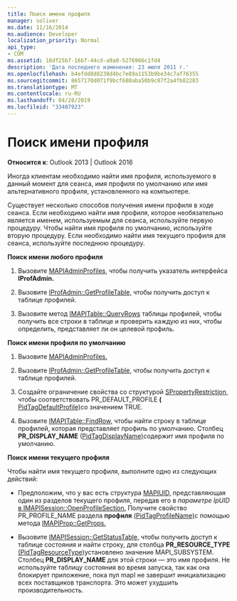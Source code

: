 ```yaml
---
title: Поиск имени профиля
manager: soliver
ms.date: 11/16/2014
ms.audience: Developer
localization_priority: Normal
api_type:
- COM
ms.assetid: 18df25b7-16b7-44cd-a9a0-5276966c1fd4
description: 'Дата последнего изменения: 23 июля 2011 г.'
ms.openlocfilehash: b4efdd8d8238d4bc7e89a1153b9be34c7af76355
ms.sourcegitcommit: 8657170d071f9bcf680aba50b9c07f2a4fb82283
ms.translationtype: MT
ms.contentlocale: ru-RU
ms.lasthandoff: 04/28/2019
ms.locfileid: "33407923"
---
```

# <a name="finding-a-profile-name"></a>Поиск имени профиля

  
  
**Относится к**: Outlook 2013 | Outlook 2016 
  
Иногда клиентам необходимо найти имя профиля, используемого в данный момент для сеанса, имя профиля по умолчанию или имя альтернативного профиля, установленного на компьютере.
  
Существует несколько способов получения имени профиля в ходе сеанса. Если необходимо найти имя профиля, которое необязательно является именем, используемым для сеанса, используйте первую процедуру. Чтобы найти имя профиля по умолчанию, используйте вторую процедуру. Если необходимо найти имя текущего профиля для сеанса, используйте последнюю процедуру. 
  
 **Поиск имени любого профиля**
  
1. Вызовите [MAPIAdminProfiles,](mapiadminprofiles.md) чтобы получить указатель интерфейса **IProfAdmin.** 
    
2. Вызовите [IProfAdmin::GetProfileTable,](iprofadmin-getprofiletable.md) чтобы получить доступ к таблице профилей. 
    
3. Вызовите метод [IMAPITable::QueryRows](imapitable-queryrows.md) таблицы профилей, чтобы получить все строки в таблице и проверить каждую из них, чтобы определить, представляет ли он целевой профиль. 
    
 **Поиск имени профиля по умолчанию**
  
1. Вызовите [MAPIAdminProfiles.](mapiadminprofiles.md)
    
2. Вызовите [IProfAdmin::GetProfileTable,](iprofadmin-getprofiletable.md) чтобы получить доступ к таблице профилей. 
    
3. Создайте ограничение свойства со структурой [SPropertyRestriction,](spropertyrestriction.md) чтобы соответствовать PR_DEFAULT_PROFILE **(** [PidTagDefaultProfile)](pidtagdefaultprofile-canonical-property.md)со значением TRUE.
    
4. Вызовите [IMAPITable::FindRow,](imapitable-findrow.md) чтобы найти строку в таблице профилей, которая представляет профиль по умолчанию. Столбец **PR_DISPLAY_NAME** ([PidTagDisplayName)](pidtagdisplayname-canonical-property.md)содержит имя профиля по умолчанию.
    
 **Поиск имени текущего профиля**
  
Чтобы найти имя текущего профиля, выполните одно из следующих действий:
  
- Предположим, что у вас есть структура [MAPIUID,](mapiuid.md) представляющая один из разделов текущего профиля, передав его в _параметре lpUID_ [в IMAPISession::OpenProfileSection.](imapisession-openprofilesection.md) Получите свойство PR_PROFILE_NAME раздела **профиля** [(PidTagProfileName)](pidtagprofilename-canonical-property.md)с помощью метода [IMAPIProp::GetProps.](imapiprop-getprops.md) 
    
- Вызовите [IMAPISession::GetStatusTable,](imapisession-getstatustable.md) чтобы получить доступ к таблице состояния и найти строку, для столбца **PR_RESOURCE_TYPE** [(PidTagResourceType)](pidtagresourcetype-canonical-property.md)установлено значение MAPI_SUBSYSTEM. Столбец **PR_DISPLAY_NAME** для этой строки — это имя профиля. Не используйте таблицу состояния во время запуска, так как она блокирует приложение, пока пул mapI не завершит инициализацию всех поставщиков транспорта. Это может ухудшить производительность. 
    

